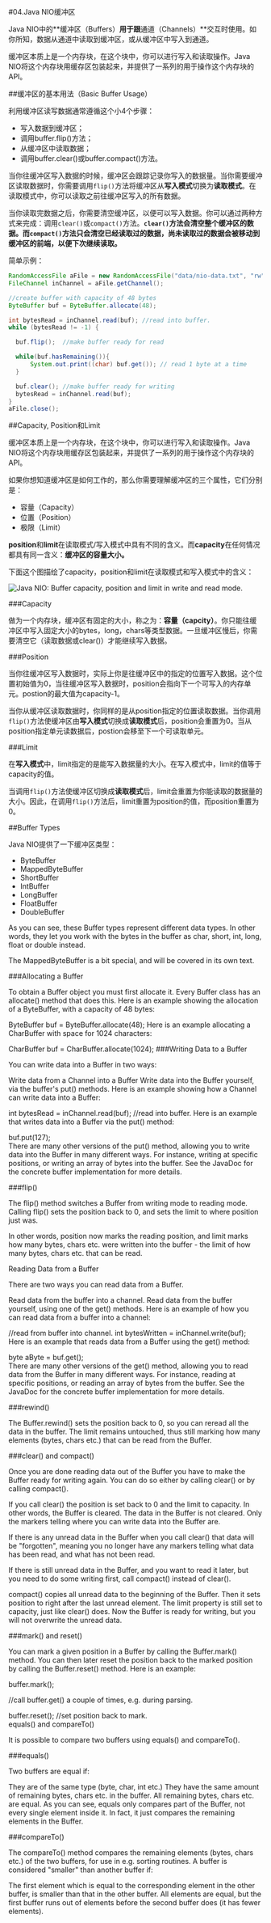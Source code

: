 #04.Java NIO缓冲区

Java NIO中的**缓冲区（Buffers）**用于跟**通道（Channels）**交互时使用。如你所知，数据从通道中读取到缓冲区，或从缓冲区中写入到通道。

缓冲区本质上是一个内存块，在这个块中，你可以进行写入和读取操作。Java NIO将这个内存块用缓存区包装起来，并提供了一系列的用于操作这个内存块的API。

##缓冲区的基本用法（Basic Buffer Usage）

利用缓冲区读写数据通常遵循这个小4个步骤：

* 写入数据到缓冲区；
* 调用buffer.flip()方法；
* 从缓冲区中读取数据；
* 调用buffer.clear()或buffer.compact()方法。

当你往缓冲区写入数据的时候，缓冲区会跟踪记录你写入的数据量。当你需要缓冲区读取数据时，你需要调用`flip()`方法将缓冲区从**写入模式**切换为**读取模式**。在读取模式中，你可以读取之前往缓冲区写入的所有数据。

当你读取完数据之后，你需要清空缓冲区，以便可以写入数据。你可以通过两种方式来完成：调用`clear()`或`compact()`方法。__`clear()`方法会清空整个缓冲区的数据。而`compact()`方法只会清空已经读取过的数据，尚未读取过的数据会被移动到缓冲区的前端，以便下次继续读取。__

简单示例：

```Java
RandomAccessFile aFile = new RandomAccessFile("data/nio-data.txt", "rw");
FileChannel inChannel = aFile.getChannel();

//create buffer with capacity of 48 bytes
ByteBuffer buf = ByteBuffer.allocate(48);

int bytesRead = inChannel.read(buf); //read into buffer.
while (bytesRead != -1) {

  buf.flip();  //make buffer ready for read

  while(buf.hasRemaining()){
      System.out.print((char) buf.get()); // read 1 byte at a time
  }

  buf.clear(); //make buffer ready for writing
  bytesRead = inChannel.read(buf);
}
aFile.close();
```

##Capacity, Position和Limit

缓冲区本质上是一个内存块，在这个块中，你可以进行写入和读取操作。Java NIO将这个内存块用缓存区包装起来，并提供了一系列的用于操作这个内存块的API。

如果你想知道缓冲区是如何工作的，那么你需要理解缓冲区的三个属性，它们分别是：

* 容量（Capacity）
* 位置（Position）
* 极限（Limit）


**position**和**limit**在读取模式/写入模式中具有不同的含义。而**capacity**在任何情况都具有同一含义：**缓冲区的容量大小。**

下面这个图描绘了capacity，position和limit在读取模式和写入模式中的含义：

![Java NIO: Buffer capacity, position and limit in write and read mode.](http://tutorials.jenkov.com/images/java-nio/buffers-modes.png)

###Capacity

做为一个内存块，缓冲区有固定的大小，称之为：**容量（capcity）**。你只能往缓冲区中写入固定大小的bytes，long，chars等类型数据。一旦缓冲区慢后，你需要清空它（读取数据或clear()）才能继续写入数据。

###Position

当你往缓冲区写入数据时，实际上你是往缓冲区中的指定的位置写入数据。这个位置初始值为0，当往缓冲区写入数据时，position会指向下一个可写入的内存单元。postion的最大值为capacity-1。

当你从缓冲区读取数据时，你同样的是从position指定的位置读取数据。当你调用`flip()`方法使缓冲区由**写入模式**切换成**读取模式**后，position会重置为0。当从position指定单元读数据后，postion会移至下一个可读取单元。

###Limit

在**写入模式**中，limit指定的是能写入数据量的大小。在写入模式中，limit的值等于capacity的值。

当调用`flip()`方法使缓冲区切换成**读取模式**后，limit会重置为你能读取的数据量的大小。因此，在调用`flip()`方法后，limit重置为position的值，而position重置为0。

##Buffer Types

Java NIO提供了一下缓冲区类型：

* ByteBuffer
* MappedByteBuffer
* ShortBuffer
* IntBuffer
* LongBuffer
* FloatBuffer
* DoubleBuffer

As you can see, these Buffer types represent different data types. In other words, they let you work with the bytes in the buffer as char, short, int, long, float or double instead.

The MappedByteBuffer is a bit special, and will be covered in its own text.

###Allocating a Buffer

To obtain a Buffer object you must first allocate it. Every Buffer class has an allocate() method that does this. Here is an example showing the allocation of a ByteBuffer, with a capacity of 48 bytes:

ByteBuffer buf = ByteBuffer.allocate(48);
Here is an example allocating a CharBuffer with space for 1024 characters:

CharBuffer buf = CharBuffer.allocate(1024);
###Writing Data to a Buffer

You can write data into a Buffer in two ways:

Write data from a Channel into a Buffer
Write data into the Buffer yourself, via the buffer's put() methods.
Here is an example showing how a Channel can write data into a Buffer:

int bytesRead = inChannel.read(buf); //read into buffer.
Here is an example that writes data into a Buffer via the put() method:

buf.put(127);    
There are many other versions of the put() method, allowing you to write data into the Buffer in many different ways. For instance, writing at specific positions, or writing an array of bytes into the buffer. See the JavaDoc for the concrete buffer implementation for more details.

###flip()

The flip() method switches a Buffer from writing mode to reading mode. Calling flip() sets the position back to 0, and sets the limit to where position just was.

In other words, position now marks the reading position, and limit marks how many bytes, chars etc. were written into the buffer - the limit of how many bytes, chars etc. that can be read.

Reading Data from a Buffer

There are two ways you can read data from a Buffer.

Read data from the buffer into a channel.
Read data from the buffer yourself, using one of the get() methods.
Here is an example of how you can read data from a buffer into a channel:

//read from buffer into channel.
int bytesWritten = inChannel.write(buf);
Here is an example that reads data from a Buffer using the get() method:

byte aByte = buf.get();    
There are many other versions of the get() method, allowing you to read data from the Buffer in many different ways. For instance, reading at specific positions, or reading an array of bytes from the buffer. See the JavaDoc for the concrete buffer implementation for more details.

###rewind()

The Buffer.rewind() sets the position back to 0, so you can reread all the data in the buffer. The limit remains untouched, thus still marking how many elements (bytes, chars etc.) that can be read from the Buffer.

###clear() and compact()

Once you are done reading data out of the Buffer you have to make the Buffer ready for writing again. You can do so either by calling clear() or by calling compact().

If you call clear() the position is set back to 0 and the limit to capacity. In other words, the Buffer is cleared. The data in the Buffer is not cleared. Only the markers telling where you can write data into the Buffer are.

If there is any unread data in the Buffer when you call clear() that data will be "forgotten", meaning you no longer have any markers telling what data has been read, and what has not been read.

If there is still unread data in the Buffer, and you want to read it later, but you need to do some writing first, call compact() instead of clear().

compact() copies all unread data to the beginning of the Buffer. Then it sets position to right after the last unread element. The limit property is still set to capacity, just like clear() does. Now the Buffer is ready for writing, but you will not overwrite the unread data.

###mark() and reset()

You can mark a given position in a Buffer by calling the Buffer.mark() method. You can then later reset the position back to the marked position by calling the Buffer.reset() method. Here is an example:

buffer.mark();

//call buffer.get() a couple of times, e.g. during parsing.

buffer.reset();  //set position back to mark.    
equals() and compareTo()

It is possible to compare two buffers using equals() and compareTo().

###equals()

Two buffers are equal if:

They are of the same type (byte, char, int etc.)
They have the same amount of remaining bytes, chars etc. in the buffer.
All remaining bytes, chars etc. are equal.
As you can see, equals only compares part of the Buffer, not every single element inside it. In fact, it just compares the remaining elements in the Buffer.

###compareTo()

The compareTo() method compares the remaining elements (bytes, chars etc.) of the two buffers, for use in e.g. sorting routines. A buffer is considered "smaller" than another buffer if:

The first element which is equal to the corresponding element in the other buffer, is smaller than that in the other buffer.
All elements are equal, but the first buffer runs out of elements before the second buffer does (it has fewer elements).